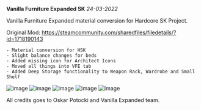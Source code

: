 **Vanilla Furniture Expanded SK** *24-03-2022*

Vanilla Furniture Expanded material conversion for Hardcore SK Project.

Original Mod: https://steamcommunity.com/sharedfiles/filedetails/?id=1718190143

``` 
- Material conversion for HSK
- Slight balance changes for beds
- Added missing icon for Architect Icons
- Moved all things into VFE tab
- Added Deep Storage functionality to Weapon Rack, Wardrobe and Small Shelf
```

![image](https://user-images.githubusercontent.com/64644323/159772153-22778e22-a83a-46b5-bb7d-76a15c98afed.png)
![image](https://user-images.githubusercontent.com/64644323/159772176-4a6fd256-73bb-489d-b2f4-3687163297ee.png)
![image](https://user-images.githubusercontent.com/64644323/159772401-8602f9d8-56f6-4c10-933b-b5e09f5b6045.png)
![image](https://user-images.githubusercontent.com/64644323/159772431-b8c44087-a67d-41e3-bbe2-3ed29fa15455.png)
![image](https://user-images.githubusercontent.com/64644323/159772447-7ef0177e-2c44-4b17-baf2-4b758d9728de.png)

All credits goes to Oskar Potocki and Vanilla Expanded team.
